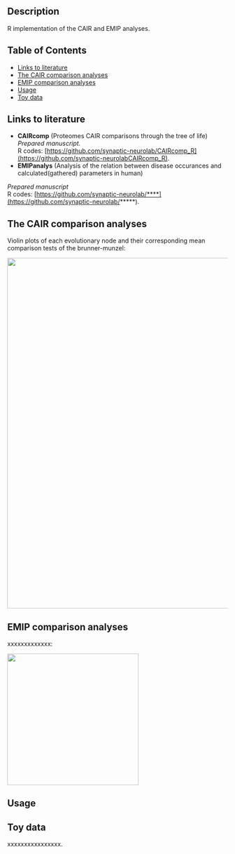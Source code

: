 ## Description
R implementation of the CAIR and EMIP analyses.

## Table of Contents
* [Links to literature](#Links-to-literature)
* [The CAIR comparison analyses](#The-CAIR-comparison-analyses)  
* [EMIP comparison analyses](#EMIP-comparison-analyses)  
* [Usage](#Usage)  
* [Toy data](#Toy-data)

## Links to literature 

* **CAIRcomp** (Proteomes CAIR comparisons through the tree of life)  
_Prepared manuscript._  
R codes: [https://github.com/synaptic-neurolab/CAIRcomp_R](https://github.com/synaptic-neurolabCAIRcomp_R).  
* **EMIPanalys** (Analysis of the relation between disease occurances and calculated(gathered) parameters in human)  

_Prepared manuscript_  
R codes: [https://github.com/synaptic-neurolab/****](https://github.com/synaptic-neurolab/*****).

## The CAIR comparison analyses

Violin plots of each evolutionary node and their corresponding mean comparison tests of the brunner-munzel:

<img src="img/violin_plots.png" height="800"> 


## EMIP comparison analyses

xxxxxxxxxxxxx:

<img src="img/xxxxxxxxx.PNG" height="300"> 


## Usage


## Toy data
xxxxxxxxxxxxxxxx.
